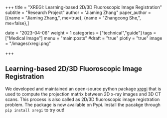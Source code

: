 +++
title = "XREGI: Learning-based 2D/3D Fluoroscopic Image Registration"
subtitle = "Research Project"
author = "Jiaming Zhang"
paper_author = [{name = "Jiaming Zhang,", me=true},
                {name = "Zhangcong She,", me=false},]

date = "2023-04-06"
weight = 1
categories = ["technical","guide"]
tags = ["Medical Image"]
menu = "main:posts"
#draft = "true"
plotly = "true"
image = "/images/xregi.png"

+++

## Learning-based 2D/3D Fluoroscopic Image Registration
We developed and maintained an open-source python package [xregi](https://github.com/jeremyzz830/xregi/tree/master) that is used to compute the projection matrix between 2D x-ray images and 3D CT scans. This process is also called as 2D/3D fluoroscopic image registration problem. The package is now available on Pypi. Install the pacakge through `pip install xregi` to try out!